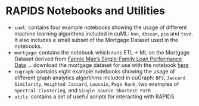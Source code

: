 # RAPIDS Notebooks and Utilities

* `cuml`: contains four example notebooks showing the usage of different machine learning algorithms included in cuML: `knn`, `dbscan`, `pca` and `tsvd`. It also includes a small subset of the Mortgage Dataset used in the notebooks.
* `mortgage`: contains the notebook which runs ETL + ML on the Mortgage Dataset derived from [Fannie Mae’s Single-Family Loan Performance Data](http://www.fanniemae.com/portal/funding-the-market/data/loan-performance-data.html) ... download the mortgage dataset for use with the notebook [here](https://rapidsai.github.io/demos/datasets/mortgage-data)
* `cugraph`: contains eight example notebooks showing the usage of different graph analytics algortihms included in cuGraph: `BFS`, `Jaccard Similarity`, `Weighted Jaccard`, `Louvain`, `Page Rank`, two examples of `Spectral Clustering`, and `Single Source Shortest Path` 
* `utils`: contains a set of useful scripts for interacting with RAPIDS
